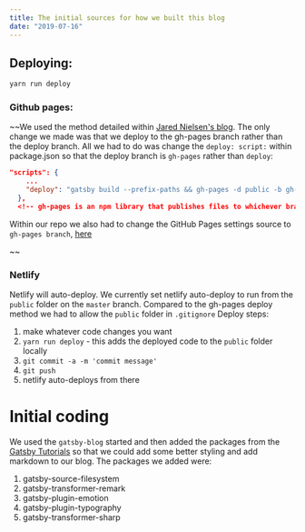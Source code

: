 ```yaml
---
title: The initial sources for how we built this blog
date: "2019-07-16"
---
```


## Deploying:

```bash
yarn run deploy
```

### Github pages:

~~We used the method detailed within [Jared Nielsen's blog](https://jarednielsen.com/deploy-gatsbyjs-github-pages-user/). The only change we made was that we deploy to the gh-pages branch rather than the deploy branch. All we had to do was change the `deploy: script:` within package.json so that the deploy branch is `gh-pages` rather than `deploy`:

```json
"scripts": {
    ...
    "deploy": "gatsby build --prefix-paths && gh-pages -d public -b gh-pages"
  },
  <!-- gh-pages is an npm library that publishes files to whichever branch you want -->
```

Within our repo we also had to change the GitHub Pages settings source to `gh-pages branch`, [here](https://github.com/jdraths/scrapes/settings)

~~

### Netlify

Netlify will auto-deploy. We currently set netlify auto-deploy to run from the `public` folder on the `master` branch.
Compared to the gh-pages deploy method we had to allow the `public` folder in `.gitignore`
Deploy steps:
1. make whatever code changes you want
2. `yarn run deploy` - this adds the deployed code to the `public` folder locally
3. `git commit -a -m 'commit message'`
4. `git push`
5. netlify auto-deploys from there



# Initial coding
We used the `gatsby-blog` started and then added the packages from the [Gatsby Tutorials](https://www.gatsbyjs.org/tutorial/part-four/#recap-of-the-first-half-of-the-tutorial) so that we could add some better styling and add markdown to our blog. The packages we added were:
1. gatsby-source-filesystem
2. gatsby-transformer-remark
3. gatsby-plugin-emotion
4. gatsby-plugin-typography
5. gatsby-transformer-sharp